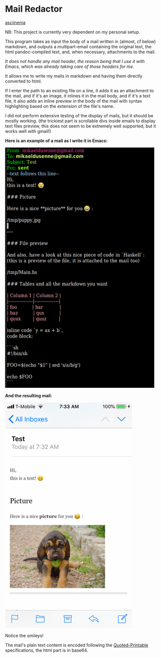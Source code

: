 # Mail Redactor

[asciinema](https://asciinema.org/a/181832)

NB: This project is currently very dependent on my personal setup.

This program takes as input the body of a mail written in (almost, cf below) markdown, and outputs a multipart-email containing the original text, the html pandoc-compiled text, and, when necessary, attachments to the mail.

*It does not handle any mail header, the reason being that I use it with Emacs, which was already taking care of those headers for me.*

It allows me to write my mails in markdown and having them directly converted to html.

If I enter the path to an existing file on a line, it adds it as an attachment to the mail, and if it's an image, it inlines it in the mail body, and if it's a text file, it also adds an inline preview in the body of the mail with syntax highlighting based on the extension of the file's name.

I did not perform extensive testing of the display of mails, but it should be mostly working. (the trickiest part is scrollable divs inside emails to display text files preview, this does not seem to be extremely well supported, but it works well with gmail!)

**Here is an example of a mail as I write it in Emacs:**

![markdown](/data/screenshots/mail_emacs.png/?raw=true "Mail redaction from Emacs")

**And the resulting mail:**

![gmail](/data/screenshots/mail_output.gif/?raw=true "Result")

Notice the smileys!

The mail's plain text content is encoded following the [Quoted-Printable](https://en.wikipedia.org/wiki/Quoted-printable) specifications, the html part is in base64.


